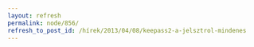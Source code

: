 ```yaml
---
layout: refresh
permalink: node/856/
refresh_to_post_id: /hírek/2013/04/08/keepass2-a-jelsztrol-mindenes
---
```

